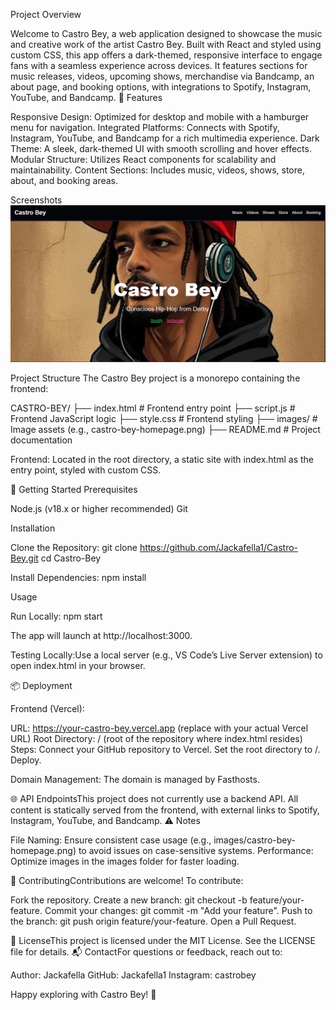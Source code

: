 
Project Overview

Welcome to Castro Bey, a web application designed to showcase the music and creative work of the artist Castro Bey. Built with React and styled using custom CSS, this app offers a dark-themed, responsive interface to engage fans with a seamless experience across devices. It features sections for music releases, videos, upcoming shows, merchandise via Bandcamp, an about page, and booking options, with integrations to Spotify, Instagram, YouTube, and Bandcamp.
🌟 Features

Responsive Design: Optimized for desktop and mobile with a hamburger menu for navigation.
Integrated Platforms: Connects with Spotify, Instagram, YouTube, and Bandcamp for a rich multimedia experience.
Dark Theme: A sleek, dark-themed UI with smooth scrolling and hover effects.
Modular Structure: Utilizes React components for scalability and maintainability.
Content Sections: Includes music, videos, shows, store, about, and booking areas.

Screenshots
![Castro Bey Homepage Screenshot](./images/castro-bey-homepage.png)

Project Structure
The Castro Bey project is a monorepo containing the frontend:


CASTRO-BEY/
├── index.html                 # Frontend entry point
├── script.js                 # Frontend JavaScript logic
├── style.css                 # Frontend styling
├── images/                   # Image assets (e.g., castro-bey-homepage.png)
├── README.md                 # Project documentation


Frontend: Located in the root directory, a static site with index.html as the entry point, styled with custom CSS.

🚀 Getting Started
Prerequisites

Node.js (v18.x or higher recommended)
Git

Installation

Clone the Repository:
git clone https://github.com/Jackafella1/Castro-Bey.git
cd Castro-Bey


Install Dependencies:
npm install



Usage

Run Locally:
npm start

The app will launch at http://localhost:3000.

Testing Locally:Use a local server (e.g., VS Code’s Live Server extension) to open index.html in your browser.


📦 Deployment

Frontend (Vercel):

URL: https://your-castro-bey.vercel.app (replace with your actual Vercel URL)
Root Directory: / (root of the repository where index.html resides)
Steps:
Connect your GitHub repository to Vercel.
Set the root directory to /.
Deploy.




Domain Management: The domain is managed by Fasthosts.


🌐 API EndpointsThis project does not currently use a backend API. All content is statically served from the frontend, with external links to Spotify, Instagram, YouTube, and Bandcamp.
⚠️ Notes

File Naming: Ensure consistent case usage (e.g., images/castro-bey-homepage.png) to avoid issues on case-sensitive systems.
Performance: Optimize images in the images folder for faster loading.

🤝 ContributingContributions are welcome! To contribute:

Fork the repository.
Create a new branch: git checkout -b feature/your-feature.
Commit your changes: git commit -m "Add your feature".
Push to the branch: git push origin feature/your-feature.
Open a Pull Request.

📜 LicenseThis project is licensed under the MIT License. See the LICENSE file for details.
📬 ContactFor questions or feedback, reach out to:

Author: Jackafella
GitHub: Jackafella1
Instagram: castrobey

Happy exploring with Castro Bey! 🎵
